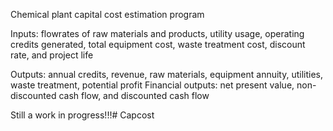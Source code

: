 Chemical plant capital cost estimation program

Inputs: flowrates of raw materials and products, utility usage, operating credits generated, total equipment cost, waste        treatment cost, discount rate, and project life

Outputs: annual credits, revenue, raw materials, equipment annuity, utilities, waste treatment, potential profit
Financial outputs: net present value, non-discounted cash flow, and discounted cash flow

Still a work in progress!!!# Capcost
